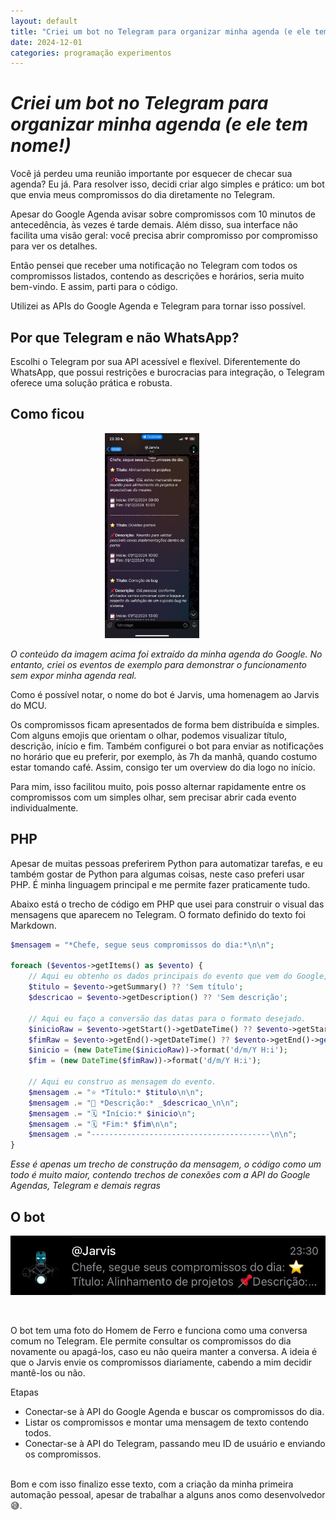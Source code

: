 ```yaml
---
layout: default
title: "Criei um bot no Telegram para organizar minha agenda (e ele tem nome!)"
date: 2024-12-01
categories: programação experimentos
---
```

# _Criei um bot no Telegram para organizar minha agenda (e ele tem nome!)_

Você já perdeu uma reunião importante por esquecer de checar sua agenda? Eu já. Para resolver isso, decidi criar algo simples e prático: um bot que envia meus compromissos do dia diretamente no Telegram.

Apesar do Google Agenda avisar sobre compromissos com 10 minutos de antecedência, às vezes é tarde demais. Além disso, sua interface não facilita uma visão geral: você precisa abrir compromisso por compromisso para ver os detalhes.

Então pensei que receber uma notificação no Telegram com todos os compromissos listados, contendo as descrições e horários, seria muito bem-vindo. E assim, parti para o código.

Utilizei as APIs do Google Agenda e Telegram para tornar isso possível.

## Por que Telegram e não WhatsApp?

Escolhi o Telegram por sua API acessível e flexível. Diferentemente do WhatsApp, que possui restrições e burocracias para integração, o Telegram oferece uma solução prática e robusta.

## Como ficou

<img src="https://raw.githubusercontent.com/IzaqueL95/IzaqueL95.github.io/refs/heads/master/assets/img/telegram.jpeg" alt="Descrição da Imagem" style="max-width: 30%; height: auto;margin-left:30%">

_*O conteúdo da imagem acima foi extraído da minha agenda do Google. No entanto, criei os eventos de exemplo para demonstrar o funcionamento sem expor minha agenda real.*_

Como é possível notar, o nome do bot é Jarvis, uma homenagem ao Jarvis do MCU.

Os compromissos ficam apresentados de forma bem distribuída e simples. Com alguns emojis que orientam o olhar, podemos visualizar título, descrição, início e fim. Também configurei o bot para enviar as notificações no horário que eu preferir, por exemplo, às 7h da manhã, quando costumo estar tomando café. Assim, consigo ter um overview do dia logo no início.

Para mim, isso facilitou muito, pois posso alternar rapidamente entre os compromissos com um simples olhar, sem precisar abrir cada evento individualmente.

## PHP

Apesar de muitas pessoas preferirem Python para automatizar tarefas, e eu também gostar de Python para algumas coisas, neste caso preferi usar PHP. É minha linguagem principal e me permite fazer praticamente tudo.

Abaixo está o trecho de código em PHP que usei para construir o visual das mensagens que aparecem no Telegram. O formato definido do texto foi Markdown.

```php
$mensagem = "*Chefe, segue seus compromissos do dia:*\n\n"; 

foreach ($eventos->getItems() as $evento) {
    // Aqui eu obtenho os dados principais do evento que vem do Google, ou defino valores padrão.
    $titulo = $evento->getSummary() ?? 'Sem título';
    $descricao = $evento->getDescription() ?? 'Sem descrição';

    // Aqui eu faço a conversão das datas para o formato desejado.
    $inicioRaw = $evento->getStart()->getDateTime() ?? $evento->getStart()->getDate();
    $fimRaw = $evento->getEnd()->getDateTime() ?? $evento->getEnd()->getDate();
    $inicio = (new DateTime($inicioRaw))->format('d/m/Y H:i'); 
    $fim = (new DateTime($fimRaw))->format('d/m/Y H:i'); 

    // Aqui eu construo as mensagem do evento.
    $mensagem .= "⭐ *Título:* $titulo\n\n";
    $mensagem .= "📌 *Descrição:* _$descricao_\n\n";
    $mensagem .= "🗓️ *Início:* $inicio\n";
    $mensagem .= "🗓️ *Fim:* $fim\n\n";
    $mensagem .= "----------------------------------------\n\n";
}

```
_*Esse é apenas um trecho de construção da mensagem, o código como um todo é muito maior, contendo trechos de conexões com a API do Google Agendas, Telegram e demais regras*_

## O bot

<img src="https://raw.githubusercontent.com/IzaqueL95/IzaqueL95.github.io/refs/heads/master/assets/img/tlg.jpeg" 
     alt="Descrição da Imagem" 
     style="max-width: 100%; height: auto;">

<br>

O bot tem uma foto do Homem de Ferro e funciona como uma conversa comum no Telegram. Ele permite consultar os compromissos do dia novamente ou apagá-los, caso eu não queira manter a conversa. A ideia é que o Jarvis envie os compromissos diariamente, cabendo a mim decidir mantê-los ou não.

Etapas
- Conectar-se à API do Google Agenda e buscar os compromissos do dia.
- Listar os compromissos e montar uma mensagem de texto contendo todos.
- Conectar-se à API do Telegram, passando meu ID de usuário e enviando os compromissos.

<br>
Bom e com isso finalizo esse texto, com a criação da minha primeira automação pessoal, apesar de trabalhar a alguns anos como desenvolvedor 😅. 